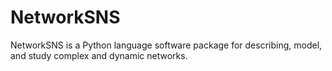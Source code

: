 # NetworkSNS
NetworkSNS is a Python language software package for describing, model, and study complex and dynamic networks.
